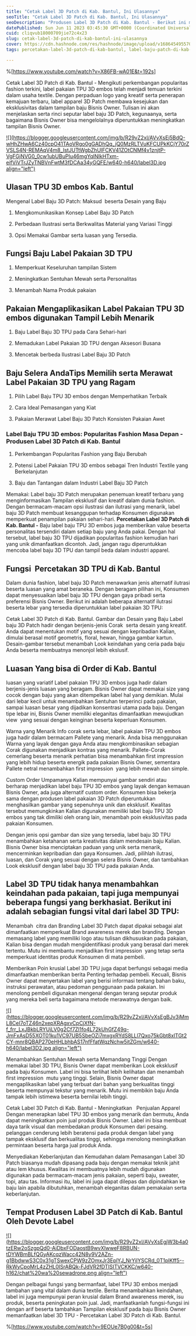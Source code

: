 ```yaml
---
title: "Cetak Label 3D Patch di Kab. Bantul, Ini Ulasannya"
seoTitle: "Cetak Label 3D Patch di Kab. Bantul, Ini Ulasannya"
seoDescription: "Produsen Label 3D Patch di Kab. Bantul - Berikut ini merupakan Informasi dengan informatif yang kami bahas Perihal Jasa Percetakan Label 3D Patch"
datePublished: Sun Jun 11 2023 03:45:30 GMT+0000 (Coordinated Universal Time)
cuid: cliqvub18000709jie72c4x23
slug: cetak-label-3d-patch-di-kab-bantul-ini-ulasannya
cover: https://cdn.hashnode.com/res/hashnode/image/upload/v1686454955709/c1c38cd4-c9af-4c10-b411-7dddfafcdcdb.jpeg
tags: percetakan-label-3d-patch-di-kab-bantul, label-baju-patch-di-kab-bantul, label-baju-jersey-kab-bantul

---
```


%[https://www.youtube.com/watch?v=X86FB-wA01E&t=192s] 

Cetak Label 3D Patch di Kab. Bantul - Mengikuti perkembangan popularitas fashion terkini, label pakaian TPU 3D embos telah menjadi temuan terkini dalam usaha textile. Dengan perpaduan logo yang kreatif serta penerapan kemajuan terbaru, label apparel 3D Patch membawa kesejukan dan eksklusivitas dalam tampilan baju Bisnis Owner. Tulisan ini akan menjelaskan serta rinci seputar label baju 3D Patch, kegunaanya, serta bagaimana Bisnis Owner bisa mengelolalnya diperuntukkan meningkatkan tampilan Bisnis Owner.

[![](https://blogger.googleusercontent.com/img/b/R29vZ2xl/AVvXsEj5BdQ-wHhZHwA6Cz40cpO41TAoVRgo0gGADhQq_jQ0MzRLTVuKFCUPkKCjY70rZVSLS4N-REMAqV4m8_IstJUTtWgbZhUlFCKV41ZOtCNMf4v1znjtP-VgFGjNVG0_0cw1ubUBuPIu46mgYqlNIkHTxm-eifViVTrJZyTNBVnFwtM3fDCAa34yGQFE/w640-h640/label3D.jpg align="left")](https://blogger.googleusercontent.com/img/b/R29vZ2xl/AVvXsEj5BdQ-wHhZHwA6Cz40cpO41TAoVRgo0gGADhQq_jQ0MzRLTVuKFCUPkKCjY70rZVSLS4N-REMAqV4m8_IstJUTtWgbZhUlFCKV41ZOtCNMf4v1znjtP-VgFGjNVG0_0cw1ubUBuPIu46mgYqlNIkHTxm-eifViVTrJZyTNBVnFwtM3fDCAa34yGQFE/s900/label3D.jpg)

## Ulasan TPU 3D embos Kab. Bantul

Mengenal Label Baju 3D Patch: Maksud  beserta Desain yang Baju

1. Mengkomunikasikan Konsep Label Baju 3D Patch
    
2. Perbedaan Ilustrasi serta Berkwalitas Material yang Variasi Tinggi
    
3. Opsi Memakai Gambar serta luasan yang Tersedia.
    

## Fungsi Baju Label Pakaian 3D TPU

1. Memperkuat Keseluruhan tampilan Sistem
    
2. Meningkatkan Sentuhan Mewah serta Personalitas
    
3. Menambah Nama Produk pakaian
    

## Pakaian Mengaplikasikan Label Pakaian TPU 3D embos digunakan Tampil Lebih Menarik

1. Baju Label Baju 3D TPU pada Cara Sehari-hari
    
2. Memadukan Label Pakaian 3D TPU dengan Aksesori Busana
    
3. Mencetak berbeda Ilustrasi Label Baju 3D Patch
    

## Baju Selera AndaTips Memilih serta Merawat Label Pakaian 3D TPU yang Ragam

1. Pilih Label Baju TPU 3D embos dengan Memperhatikan Terbaik
    
2. Cara Ideal Pemasangan yang Kiat
    
3. Pakaian Merawat Label Baju 3D Patch Konsisten Pakaian Awet
    

### Label Baju TPU 3D embos: Popularitas Fashion Masa Depan - Produsen Label 3D Patch di Kab. Bantul

1. Perkembangan Popularitas Fashion yang Baju Berubah
    
2. Potensi Label Pakaian TPU 3D embos sebagai Tren Industri Textile yang Berkelanjutan
    
3. Baju dan Tantangan dalam Industri Label Baju 3D Patch
    

Memakai: Label baju 3D Patch merupakan penemuan kreatif terbaru yang menginformasikan Tampilan eksklusif dan kreatif dalam dunia fashion. Dengan bermacam-macam opsi ilustrasi dan ilutrasi yang menarik, label baju 3D Patch membuat kesanggupan terhadap Konsumen digunakan memperkuat penampilan pakaian sehari-hari. **Percetakan Label 3D Patch di Kab. Bantul -** Baju label baju TPU 3D embos juga memberikan value beserta personalitas tersendiri dalam setiap baju yang Anda pakai. Dengan hal tersebut, label baju 3D TPU dijadikan popularitas fashion kemudian hari yang unik dimanfaatkan dicontoh. Jadi, jangan ragu diperuntukkan mencoba label baju 3D TPU dan tampil beda dalam industri apparel.

## Fungsi  Percetakan 3D TPU di Kab. Bantul

Dalam dunia fashion, label baju 3D Patch menawarkan jenis alternatif ilutrasi beserta luasan yang amat beraneka. Dengan beragam pilihan ini, Konsumen dapat menyesuaikan label baju 3D TPU dengan gaya pribadi serta preferensi Bisnis Owner. Berikut ini adalah beberapa alternatif ilutrasi beserta lebar yang tersedia diperuntukkan label pakaian 3D TPU:

Cetak Label 3D Patch di Kab. Bantul. Gambar dan Desain yang Baju Label baju 3D Patch hadir dengan berjenis-jenis Corak  serta desain yang kreatif. Anda dapat menentukan motif yang sesuai dengan kepribadian Kalian, dimulai berasal motif geometris, floral, hewan, hingga gambar kartun. Desain-gambar tersebut menambah Look keindahan yang ceria pada baju Anda beserta membuatnya menonjol lebih ekslusif.

## Luasan Yang bisa di Order di Kab. Bantul

luasan yang variatif Label pakaian TPU 3D embos juga hadir dalam berjenis-jenis luasan yang beragam. Bisnis Owner dapat memakai size yang cocok dengan baju yang akan ditempelkan label hal yang demikian. Mulai dari lebar kecil untuk menambahkan Sentuhan terperinci pada pakaian, sampai luasan besar yang dijadikan konsentrasi utama pada baju. Dengan tipe lebar ini, Bisnis Owner memiliki eleganitas dimanfaatkan mewujudkan view  yang sesuai dengan keinginan beserta keperluan Konsumen.

Warna yang Menarik Info corak serta lebar, label pakaian TPU 3D embos juga hadir dalam bermacam Pallete yang menarik. Anda bisa menggunakan Warna yang layak dengan gaya Anda atau mengkombinasikan sebagian Corak digunakan menjadikan kontras yang menarik. Pallete-Corak cemerlang beserta menarik perhatian bisa menambahkan first impression yang lebih hidup beserta energik pada pakaian Bisnis Owner, sementara Pallete netral menambahkan first impression  yang lebih mewah dan simple.

Custom Order Umpamanya Kalian mempunyai gambar sendiri atau berharap menjadikan label baju TPU 3D embos yang layak dengan kemauan Bisnis Owner, ada juga alternatif custom order. Konsumen bisa bekerja sama dengan produsen label pakaian 3D Patch diperuntukkan menghasilkan gambar yang sepenuhnya unik dan eksklusif. Kwalitas tersebut memungkinkan Kalian digunakan memiliki label baju TPU 3D embos yang tak dimiliki oleh orang lain, menambah poin eksklusivitas pada pakaian Konsumen.

Dengan jenis opsi gambar dan size yang tersedia, label baju 3D TPU menambahkan ketahanan serta kreativitas dalam mendesain baju Kalian. Bisnis Owner bisa menciptakan paduan yang unik serta menarik, mencerminkan kepribadian dan gaya Konsumen. Jadi, pilihlah ilutrasi, luasan, dan Corak yang sesuai dengan selera Bisnis Owner, dan tambahkan Look eksklusif dengan label baju 3D TPU pada pakaian Anda.

## Label 3D TPU tidak hanya menambahkan keindahan pada pakaian, tapi juga mempunyai beberapa fungsi yang berkhasiat. Berikut ini adalah sebagian fungsi vital dari label 3D TPU:

Menambah  citra dan Branding Label 3D Patch dapat dipakai sebagai alat dimanfaatkan memperkuat Brand awareness merek dan branding. Dengan memasang label yang memiliki logo atau tulisan dikhususkan pada pakaian, Kalian bisa dengan mudah mengidentifikasi produk yang berasal dari merek tertentu. Mutu ini membantu menjadikan first impression  yang tetap serta memperkuat identitas produk Konsumen di mata pembeli.

Memberikan Poin krusial Label 3D TPU juga dapat berfungsi sebagai media dimanfaatkan memberikan berita Penting terhadap pembeli. Kecuali, Bisnis Owner dapat menyertakan label yang berisi informasi tentang bahan baku, instruksi perawatan, atau pedoman penggunaan pada pakaian. Ini menolong pembeli digunakan mengenal dengan terang seputar produk yang mereka beli serta bagaimana metode merawatnya dengan baik.

[![](https://blogger.googleusercontent.com/img/b/R29vZ2xl/AVvXsEgBJv3jMmL8CeI7oTZ46n2xepXRAgxvCpCjXfN-f_frr_LxJBkbLRYUjLV0g2Cf7Zl1fo4L72kUhGfZ49q-JmFxAsD55XOT01ku1VC97UB5SbeOZi7mxgxRYdS8LLl7Qxo75kGbt8xlTGt2CY-mnr8QBAP270eHHLbhbAS17nfFfatWqzNchw5itZGm/w640-h640/label3D2.jpg align="left")](https://blogger.googleusercontent.com/img/b/R29vZ2xl/AVvXsEgBJv3jMmL8CeI7oTZ46n2xepXRAgxvCpCjXfN-f_frr_LxJBkbLRYUjLV0g2Cf7Zl1fo4L72kUhGfZ49q-JmFxAsD55XOT01ku1VC97UB5SbeOZi7mxgxRYdS8LLl7Qxo75kGbt8xlTGt2CY-mnr8QBAP270eHHLbhbAS17nfFfatWqzNchw5itZGm/s900/label3D2.jpg)

Menambahkan Sentuhan Mewah serta Memandang Tinggi Dengan memakai label 3D TPU, Bisnis Owner dapat memberikan Look eksklusif pada baju Konsumen. Label ini bisa terlihat lebih kelihatan dan menambah first impression  mutu yang tinggi. Selain, Bisnis Owner dapat mengaplikasikan label yang terbuat dari bahan yang berkualitas tinggi beserta mempunyai tekstur yang menarik. Mutu ini membikin baju Anda tampak lebih istimewa beserta bernilai lebih tinggi.

Cetak Label 3D Patch di Kab. Bantul - Meningkatkan   Penjualan Apparel Dengan menerapkan label TPU 3D embos yang menarik dan bermutu, Anda dapat meningkatkan poin jual produk Bisnis Owner. Label ini bisa membuat daya tarik visual dan membedakan produk Konsumen dari pesaing. pelanggan cenderung lebih beratensi pada produk dengan label yang tampak eksklusif dan berkualitas tinggi, sehingga menolong meningkatkan permintaan beserta harga jual produk Anda.

Menyediakan Keberlanjutan dan Kemudahan dalam Pemasangan Label 3D Patch biasanya mudah dipasang pada baju dengan memakai teknik jahit atau lem khusus. Kwalitas ini membuatnya lebih mudah digunakan digunakan pada bermacam-macam jenis pakaian, seperti baju, sweater, topi, atau tas. Informasi itu, label ini juga dapat dilepas dan dipindahkan ke baju lain apabila dibutuhkan, menambah eleganitas dalam pemakaian serta keberlanjutan.

## Tempat Produsen Label 3D Patch di Kab. Bantul Oleh Devote Label

[![](https://blogger.googleusercontent.com/img/b/R29vZ2xl/AVvXsEgjW3b4a0tzERw2oSzgpQd0-AiDbxFODaostB9wvXIwweF8RBUN-tDYWBmBLfQGyAKcqzWacc42N8y9V2AZn-g1BbdwwS3C0x31gTSwexCPW9zZOmxJr3EplYJ_NrYiIYSCRd_0T1plKff5--RkWyCpoMrL4zZHL0ISrABQk-FJdVR2fDTISITVCKKC/w640-h162/chat%20wa%20sewadrone.png align="left")](https://wa.me/+6287838865004?text=Permisi%2C%20kak%20mau%20nanya%20tentang%20label%2C%20dapat%20informasi%20dari%20devotelabels.web.id)

Dengan pelbagai fungsi yang bermanfaat, label TPU 3D embos menjadi tambahan yang vital dalam dunia textile. Berita menambahkan keindahan, label ini juga mempunyai peran krusial dalam Brand awareness merek, isu produk, beserta peningkatan poin jual. Jadi, manfaatkanlah fungsi-fungsi ini dengan arif beserta tambahkan Tampilan eksklusif pada baju Bisnis Owner memanfaatkan label 3D TPU - Percetakan Label 3D Patch di Kab. Bantul.

%[https://www.youtube.com/watch?v=9EOUe7B0g00&t=5s]